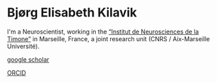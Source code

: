 # Bjørg Elisabeth Kilavik

I'm a Neuroscientist, working in the [“Institut de Neurosciences de la Timone”](https://www.int.univ-amu.fr/) in Marseille, France, a joint research unit (CNRS / Aix-Marseille Université).

[google scholar](https://scholar.google.com/citations?user=iAGri74AAAAJ&hl=en)

[ORCID](https://orcid.org/0000-0002-8235-4624)

